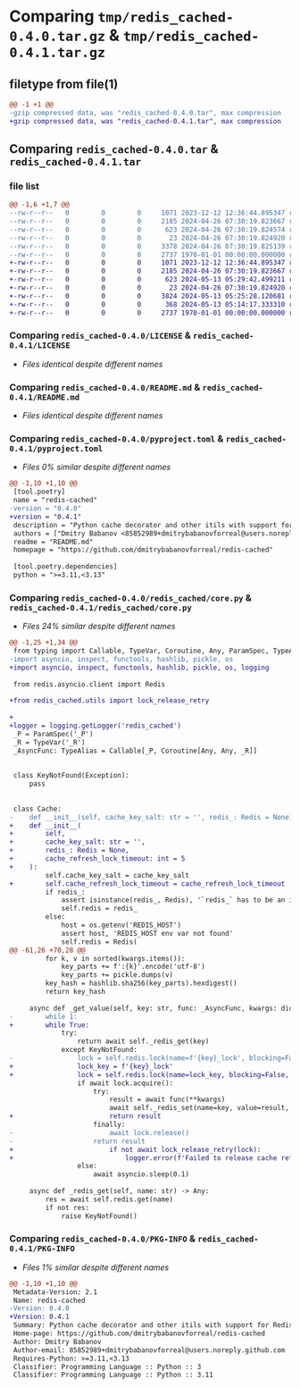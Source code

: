 # Comparing `tmp/redis_cached-0.4.0.tar.gz` & `tmp/redis_cached-0.4.1.tar.gz`

## filetype from file(1)

```diff
@@ -1 +1 @@
-gzip compressed data, was "redis_cached-0.4.0.tar", max compression
+gzip compressed data, was "redis_cached-0.4.1.tar", max compression
```

## Comparing `redis_cached-0.4.0.tar` & `redis_cached-0.4.1.tar`

### file list

```diff
@@ -1,6 +1,7 @@
--rw-r--r--   0        0        0     1071 2023-12-12 12:36:44.895347 redis_cached-0.4.0/LICENSE
--rw-r--r--   0        0        0     2185 2024-04-26 07:30:19.823667 redis_cached-0.4.0/README.md
--rw-r--r--   0        0        0      623 2024-04-26 07:30:19.824574 redis_cached-0.4.0/pyproject.toml
--rw-r--r--   0        0        0       23 2024-04-26 07:30:19.824920 redis_cached-0.4.0/redis_cached/__init__.py
--rw-r--r--   0        0        0     3378 2024-04-26 07:30:19.825139 redis_cached-0.4.0/redis_cached/core.py
--rw-r--r--   0        0        0     2737 1970-01-01 00:00:00.000000 redis_cached-0.4.0/PKG-INFO
+-rw-r--r--   0        0        0     1071 2023-12-12 12:36:44.895347 redis_cached-0.4.1/LICENSE
+-rw-r--r--   0        0        0     2185 2024-04-26 07:30:19.823667 redis_cached-0.4.1/README.md
+-rw-r--r--   0        0        0      623 2024-05-13 05:29:42.499211 redis_cached-0.4.1/pyproject.toml
+-rw-r--r--   0        0        0       23 2024-04-26 07:30:19.824920 redis_cached-0.4.1/redis_cached/__init__.py
+-rw-r--r--   0        0        0     3824 2024-05-13 05:25:28.120681 redis_cached-0.4.1/redis_cached/core.py
+-rw-r--r--   0        0        0      368 2024-05-13 05:14:17.333310 redis_cached-0.4.1/redis_cached/utils.py
+-rw-r--r--   0        0        0     2737 1970-01-01 00:00:00.000000 redis_cached-0.4.1/PKG-INFO
```

### Comparing `redis_cached-0.4.0/LICENSE` & `redis_cached-0.4.1/LICENSE`

 * *Files identical despite different names*

### Comparing `redis_cached-0.4.0/README.md` & `redis_cached-0.4.1/README.md`

 * *Files identical despite different names*

### Comparing `redis_cached-0.4.0/pyproject.toml` & `redis_cached-0.4.1/pyproject.toml`

 * *Files 0% similar despite different names*

```diff
@@ -1,10 +1,10 @@
 [tool.poetry]
 name = "redis-cached"
-version = "0.4.0"
+version = "0.4.1"
 description = "Python cache decorator and other itils with support for Redis or KeyDB"
 authors = ["Dmitry Babanov <85852989+dmitrybabanovforreal@users.noreply.github.com>"]
 readme = "README.md"
 homepage = "https://github.com/dmitrybabanovforreal/redis-cached"
 
 [tool.poetry.dependencies]
 python = ">=3.11,<3.13"
```

### Comparing `redis_cached-0.4.0/redis_cached/core.py` & `redis_cached-0.4.1/redis_cached/core.py`

 * *Files 24% similar despite different names*

```diff
@@ -1,25 +1,34 @@
 from typing import Callable, TypeVar, Coroutine, Any, ParamSpec, TypeAlias
-import asyncio, inspect, functools, hashlib, pickle, os
+import asyncio, inspect, functools, hashlib, pickle, os, logging
 
 from redis.asyncio.client import Redis
 
+from redis_cached.utils import lock_release_retry
 
+
+logger = logging.getLogger('redis_cached')
 _P = ParamSpec('_P')
 _R = TypeVar('_R')
 _AsyncFunc: TypeAlias = Callable[_P, Coroutine[Any, Any, _R]]
 
 
 class KeyNotFound(Exception):
     pass
 
 
 class Cache:
-    def __init__(self, cache_key_salt: str = '', redis_: Redis = None):
+    def __init__(
+        self,
+        cache_key_salt: str = '',
+        redis_: Redis = None,
+        cache_refresh_lock_timeout: int = 5
+    ):
         self.cache_key_salt = cache_key_salt
+        self.cache_refresh_lock_timeout = cache_refresh_lock_timeout
         if redis_:
             assert isinstance(redis_, Redis), '`redis_` has to be an instance of redis.asyncio.client.Redis'
             self.redis = redis_
         else:
             host = os.getenv('REDIS_HOST')
             assert host, 'REDIS_HOST env var not found'
             self.redis = Redis(
@@ -61,26 +70,28 @@
         for k, v in sorted(kwargs.items()):
             key_parts += f':{k}'.encode('utf-8')
             key_parts += pickle.dumps(v)
         key_hash = hashlib.sha256(key_parts).hexdigest()
         return key_hash
 
     async def _get_value(self, key: str, func: _AsyncFunc, kwargs: dict, ttl: int) -> _R:
-        while 1:
+        while True:
             try:
                 return await self._redis_get(key)
             except KeyNotFound:
-                lock = self.redis.lock(name=f'{key}_lock', blocking=False)
+                lock_key = f'{key}_lock'
+                lock = self.redis.lock(name=lock_key, blocking=False, timeout=self.cache_refresh_lock_timeout)
                 if await lock.acquire():
                     try:
                         result = await func(**kwargs)
                         await self._redis_set(name=key, value=result, ex=ttl)
+                        return result
                     finally:
-                        await lock.release()
-                    return result
+                        if not await lock_release_retry(lock):
+                            logger.error(f'Failed to release cache refresh lock for {lock_key}')
                 else:
                     await asyncio.sleep(0.1)
 
     async def _redis_get(self, name: str) -> Any:
         res = await self.redis.get(name)
         if not res:
             raise KeyNotFound()
```

### Comparing `redis_cached-0.4.0/PKG-INFO` & `redis_cached-0.4.1/PKG-INFO`

 * *Files 1% similar despite different names*

```diff
@@ -1,10 +1,10 @@
 Metadata-Version: 2.1
 Name: redis-cached
-Version: 0.4.0
+Version: 0.4.1
 Summary: Python cache decorator and other itils with support for Redis or KeyDB
 Home-page: https://github.com/dmitrybabanovforreal/redis-cached
 Author: Dmitry Babanov
 Author-email: 85852989+dmitrybabanovforreal@users.noreply.github.com
 Requires-Python: >=3.11,<3.13
 Classifier: Programming Language :: Python :: 3
 Classifier: Programming Language :: Python :: 3.11
```

